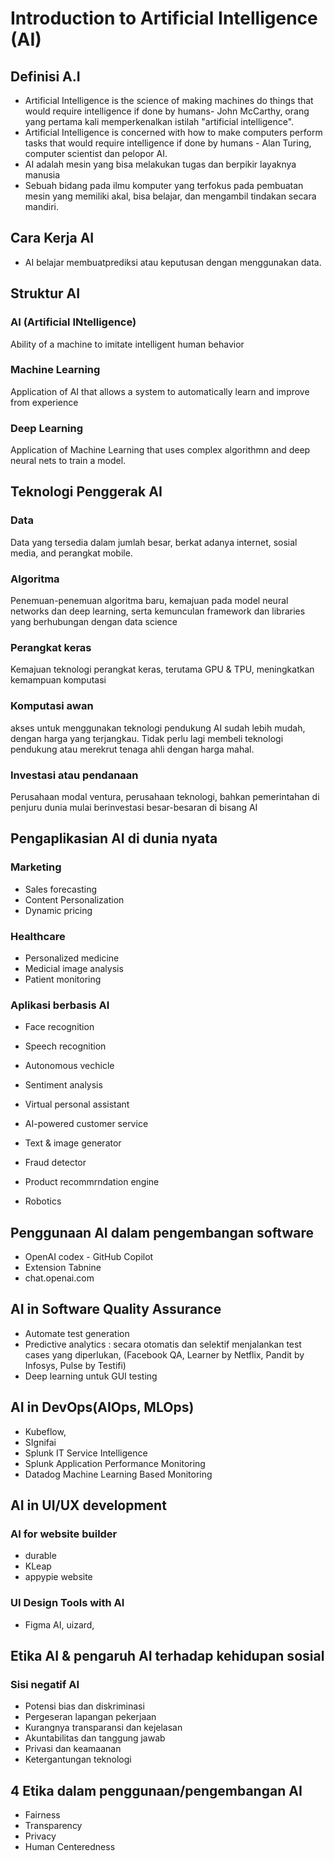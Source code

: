 # Introduction to Artificial Intelligence (AI)
## Definisi A.I
- Artificial Intelligence is the science of making machines do things that would require intelligence if done by humans- John McCarthy, orang yang pertama kali memperkenalkan istilah "artificial intelligence".
- Artificial Intelligence is concerned with how to make computers perform tasks that would require intelligence if done by humans - Alan Turing, computer scientist dan pelopor AI. 
- AI adalah mesin yang bisa melakukan tugas dan berpikir layaknya manusia
- Sebuah bidang pada ilmu komputer yang terfokus pada pembuatan mesin yang memiliki akal, bisa belajar, dan mengambil tindakan secara mandiri.

## Cara Kerja AI 
- AI belajar membuatprediksi atau keputusan dengan menggunakan data. 

## Struktur AI 
### AI (Artificial INtelligence)
Ability of a machine to imitate intelligent human behavior
### Machine Learning
Application of AI that allows a system to automatically learn and improve from experience
### Deep Learning
Application of Machine Learning that uses complex algorithmn and deep neural nets to train a model. 

## Teknologi Penggerak AI 
### Data 
Data yang tersedia dalam jumlah besar, berkat adanya internet, sosial media, and perangkat mobile.
### Algoritma
Penemuan-penemuan algoritma baru, kemajuan pada model neural networks dan deep learning, serta kemunculan framework dan libraries yang berhubungan dengan data science
### Perangkat keras
Kemajuan teknologi perangkat keras, terutama GPU & TPU, meningkatkan kemampuan komputasi
### Komputasi awan 
akses untuk menggunakan teknologi pendukung AI sudah lebih mudah, dengan harga yang terjangkau. 
Tidak perlu lagi membeli teknologi pendukung atau merekrut tenaga ahli dengan harga mahal.
### Investasi atau pendanaan 
Perusahaan modal ventura, perusahaan teknologi, bahkan pemerintahan di penjuru dunia mulai berinvestasi besar-besaran di bisang AI

## Pengaplikasian AI di dunia nyata
### Marketing 
- Sales forecasting
- Content Personalization
- Dynamic pricing
### Healthcare
- Personalized medicine
- Medicial image analysis
- Patient monitoring
### Aplikasi berbasis AI
- Face recognition
- Speech recognition
- Autonomous vechicle
- Sentiment analysis

- Virtual personal assistant
- AI-powered customer service
- Text & image generator
- Fraud detector
- Product recommrndation engine
- Robotics

## Penggunaan AI dalam pengembangan software
- OpenAI codex - GitHub Copilot
- Extension Tabnine
- chat.openai.com

## AI in Software Quality Assurance 
- Automate test generation 
- Predictive analytics : secara otomatis dan selektif menjalankan test cases yang diperlukan, (Facebook QA, Learner by Netflix, Pandit by Infosys, Pulse by Testifi)
- Deep learning untuk GUI testing

## AI in DevOps(AIOps, MLOps)
- Kubeflow, 
- SIgnifai
- Splunk IT Service Intelligence
- Splunk Application Performance Monitoring
- Datadog Machine Learning Based Monitoring

## AI in UI/UX development
### AI for website builder
- durable
- KLeap
- appypie website

### UI Design Tools with AI
- Figma AI, uizard, 

## Etika AI & pengaruh AI terhadap kehidupan sosial 
### Sisi negatif AI 
- Potensi bias dan diskriminasi 
- Pergeseran lapangan pekerjaan 
- Kurangnya transparansi dan kejelasan 
- Akuntabilitas dan tanggung jawab 
- Privasi dan keamaanan
- Ketergantungan teknologi 

## 4 Etika dalam penggunaan/pengembangan AI
- Fairness
- Transparency
- Privacy
- Human Centeredness